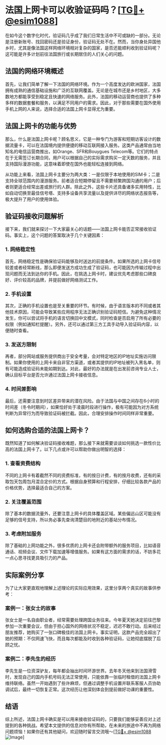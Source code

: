 # 法国上网卡可以收验证码吗？[[TG💪+ @esim1088](https://t.me/s/esim1088)]

在如今这个数字化时代，验证码几乎成了我们日常生活中不可或缺的一部分。无论是注册新账号、找回密码还是验证身份，验证码无处不在。然而，当你身处异国他乡时，尤其是像法国这样网络环境相对复杂的国家，是否还能顺利收到验证码呢？这可能是许多计划前往法国旅行或长期居住的人们关心的问题。

## 法国的网络环境概述

首先，让我们简单了解一下法国的网络环境。作为一个高度发达的欧洲国家，法国拥有成熟的通信基础设施和广泛的互联网覆盖。无论是在城市还是乡村地区，大多数地方都能享受到稳定且快速的网络服务。此外，法国的移动运营商也提供了多种多样的数据套餐和服务，以满足不同用户的需求。因此，对于那些需要在国外使用手机上网的人来说，选择合适的法国上网卡显得尤为重要。

## 法国上网卡的功能与优势

那么，什么是法国上网卡呢？顾名思义，它是一种专门为游客和短期访客设计的数据流量卡，可以在法国境内提供便捷的移动互联网接入服务。这类产品通常由当地知名的电信运营商推出，如Orange、SFR和Bouygues Telecom等。它们的特点在于无需签订长期合同，用户可以根据自己的实际需求购买一定天数的服务，并且支持国际漫游功能，这意味着即使在国外也能轻松连接到网络。

从功能上来看，法国上网卡主要分为两大类：一是仅限于本地使用的SIM卡；二是支持全球范围内的漫游服务。前者适合短期停留且不需要频繁跨国沟通的用户；后者则更适合经常出差或旅行的人群。除此之外，这些卡片还具备诸多实用特性，比如自动切换至最佳信号塔、支持多设备共享流量以及提供详尽的网络状态报告等，极大提升了用户的使用体验。

## 验证码接收问题解析

接下来，我们就来探讨一下大家最关心的话题——法国上网卡能否正常接收验证码。事实上，这个问题的答案取决于几个关键因素：

### 1. 网络稳定性
首先，网络稳定性是确保验证码能够及时送达的前提条件。如果所选的上网卡信号较差或者经常断线，那么即便发送方成功生成了验证码，也可能因为传输过程中出现问题而无法到达你的手机。因此，在挑选上网卡时，建议优先考虑那些口碑良好、评价较高的品牌，并提前做好网络测试工作。

### 2. 手机设置
其次，正确的手机设置也是至关重要的环节。有时候，由于语言版本的不同或者其他技术原因，可能会导致某些应用程序无法正确识别验证码短信。为避免这种情况发生，你可以尝试将手机的语言切换回中文模式，同时检查是否启用了所有必要的权限（例如通知栏提醒）。另外，还可以通过第三方工具手动导入验证码内容，以便随时查看。

### 3. 发送方限制
再者，部分网站或服务提供商出于安全考量，会对特定地区的IP地址实施访问限制。如果你使用的上网卡来自非官方渠道，或者其提供的IP地址被列入黑名单，则有可能造成验证码未能如期到达。对此，最好的办法就是在出发前咨询专业人士，确认目标平台是否允许通过法国上网卡接收信息。

### 4. 时间差影响
最后，还需要注意到时区差异带来的潜在风险。由于法国与中国之间存在6小时的时间差（冬令时期间），如果恰好处于凌晨时段进行操作，极有可能因为对方系统判断为异常行为而导致验证码被拦截。因此，合理安排操作时间同样非常重要。

## 如何选购合适的法国上网卡？

既然知道了如何解决验证码接收难题，那么接下来就需要谈谈如何挑选一款性价比高的法国上网卡了。以下几点或许可以帮助你做出明智的选择：

### 1. 查看资费结构
不同的上网卡有着截然不同的资费标准，有的按日计费，有的按月收费，还有的采取包天包周包月混合定价的方式。根据自身预算和行程安排，仔细比较各款产品的价格优势，选择最适合自己的方案。

### 2. 关注覆盖范围
除了基本的数据流量外，还要注意上网卡的具体覆盖区域。某些偏远山区可能没有足够的信号支持，所以务必事先查询清楚目的地附近的基站分布情况。

### 3. 考虑附加服务
除了基础的上网功能之外，很多优质的上网卡还会附带额外的服务项目，比如语音通话、视频会议、文件下载加速等增值服务。如果有这方面的需求的话，不妨多花一点心思寻找更具吸引力的产品。

## 实际案例分享

为了让大家更直观地理解上述理论的实际应用效果，这里分享两个真实的故事供参考：

### 案例一：张女士的故事
张女士是一名自由职业者，经常需要处理跨国业务往来。今年夏天她决定前往巴黎参加一次重要会议，但由于担心国外的网络状况不稳定，迟迟不敢行动。后来经过朋友推荐，她购买了一张口碑极佳的法国上网卡。事实证明，这款产品完全超出了她的预期：不仅网速飞快，而且每次都能及时收到各种验证码，让她彻底摆脱了后顾之忧。

### 案例二：李先生的经历
李先生是一位资深驴友，每年都会抽出时间环游世界。去年冬天他来到法国滑雪时，发现自己的国内手机号码无法正常使用，只能依靠一张临时租借的法国上网卡维持联络。虽然一开始遇到了些许麻烦，但通过调整手机设置并联系客服人员协助调试后，最终一切恢复正常。这次经历让他深刻体会到提前做好功课的重要性。

## 结语

综上所述，法国上网卡确实是可以用来接收验证码的，只要我们能够妥善应对上述提到的各种挑战。希望本文提供的信息对你有所帮助，在未来的旅途中不再为网络问题烦恼！如果你还有其他疑问，欢迎随时留言交流哦～[[TG💪+ @esim1088](https://t.me/s/esim1088) ![Image](https://i.postimg.cc/4NQfJmqS/Snipaste-2025-05-13-00-14-12.png)]